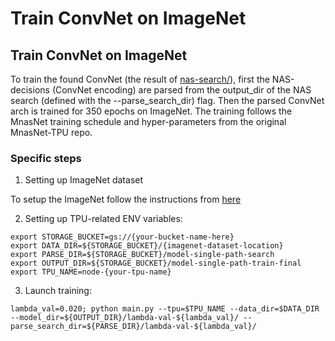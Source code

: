 # Train ConvNet on ImageNet

## Train ConvNet on ImageNet 

To train the found ConvNet (the result of [nas-search/](/nas-search/)), 
first the NAS-decisions (ConvNet encoding) are parsed from the 
output_dir of the NAS search (defined with the --parse_search_dir) flag. 
Then the parsed ConvNet arch is trained for 350 epochs on ImageNet. 
The training follows the MnasNet training schedule and hyper-parameters
from the original MnasNet-TPU repo.

### Specific steps

1. Setting up ImageNet dataset

To setup the ImageNet follow the instructions from [here](https://cloud.google.com/tpu/docs/tutorials/amoebanet#full-dataset)  


2. Setting up TPU-related ENV variables:
```
export STORAGE_BUCKET=gs://{your-bucket-name-here} 
export DATA_DIR=${STORAGE_BUCKET}/{imagenet-dataset-location}
export PARSE_DIR=${STORAGE_BUCKET}/model-single-path-search
export OUTPUT_DIR=${STORAGE_BUCKET}/model-single-path-train-final
export TPU_NAME=node-{your-tpu-name}
```

3. Launch training:
```
lambda_val=0.020; python main.py --tpu=$TPU_NAME --data_dir=$DATA_DIR --model_dir=${OUTPUT_DIR}/lambda-val-${lambda_val}/ --parse_search_dir=${PARSE_DIR}/lambda-val-${lambda_val}/

```

